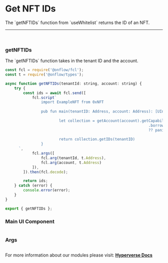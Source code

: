 # Get NFT IDs

<p> The `getNFTIDs` function from `useWhitelist` returns the ID of an NFT. </p>

---

<br>

### getNFTIDs

<p> The `getNFTIDs` function takes in the tenant ID and the account. </p>

```jsx
const fcl = require('@onflow/fcl');
const t = require('@onflow/types');

async function getNFTIDs(tenantId: string, account: string) {
	try {
		const ids = await fcl.send([
			fcl.script`
				import ExampleNFT from 0xNFT
						
				pub fun main(tenantID: Address, account: Address): [UInt64] {
																
						let collection = getAccount(account).getCapability(ExampleNFT.CollectionPublicPath)
																.borrow<&ExampleNFT.Collection{ExampleNFT.ExampleNFTCollectionPublic}>()
																?? panic("Could not borrow the ExampleNFT.Collection{ExampleNFT.ExampleNFTCollectionPublic}")
				
						return collection.getIDs(tenantID)
				}
      `,
			fcl.args([
				fcl.arg(tenantId, t.Address),
				fcl.arg(account, t.Address)
			]),
		]).then(fcl.decode);

		return ids;
	} catch (error) {
		console.error(error);
	}
}

export { getNFTIDs };
```

### Main UI Component

```jsx

```

### Args

<p> </p>

```jsx

```

For more information about our modules please visit: [**Hyperverse Docs**](docs.hyperverse.dev)